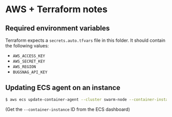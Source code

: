 
# AWS + Terraform notes

## Required environment variables

Terraform expects a `secrets.auto.tfvars` file in this folder.  It should contain the following values:

- `AWS_ACCESS_KEY`
- `AWS_SECRET_KEY`
- `AWS_REGION`
- `BUGSNAG_API_KEY`


## Updating ECS agent on an instance

```sh
$ aws ecs update-container-agent --cluster swarm-node --container-instance f9539123-27e3-4132-a3c2-1abb5e98a798
```

(Get the `--container-instance` ID from the ECS dashboard)

